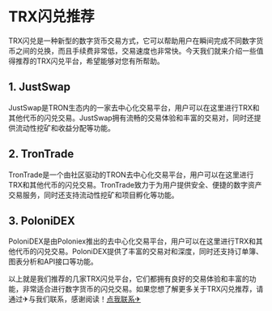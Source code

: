 # TRX闪兑推荐

TRX闪兑是一种新型的数字货币交易方式，它可以帮助用户在瞬间完成不同数字货币之间的兑换，而且手续费非常低，交易速度也非常快。今天我们就来介绍一些值得推荐的TRX闪兑平台，希望能够对您有所帮助。

## 1. JustSwap

JustSwap是TRON生态内的一家去中心化交易平台，用户可以在这里进行TRX和其他代币的闪兑交易。JustSwap拥有流畅的交易体验和丰富的交易对，同时还提供流动性挖矿和收益分配等功能。

## 2. TronTrade

TronTrade是一个由社区驱动的TRON去中心化交易平台，用户可以在这里进行TRX和其他代币的闪兑交易。TronTrade致力于为用户提供安全、便捷的数字资产交易服务，同时还支持流动性挖矿和项目孵化等功能。

## 3. PoloniDEX

PoloniDEX是由Poloniex推出的去中心化交易平台，用户可以在这里进行TRX和其他代币的闪兑交易。PoloniDEX提供了丰富的交易对和深度，同时还支持订单簿、图表分析和API接口等功能。

以上就是我们推荐的几家TRX闪兑平台，它们都拥有良好的交易体验和丰富的功能，非常适合进行数字货币的闪兑交易。如果您想了解更多关于TRX闪兑推荐，请通过✈与我们联系，感谢阅读！[点我联系✈](https://auth.G208.com)